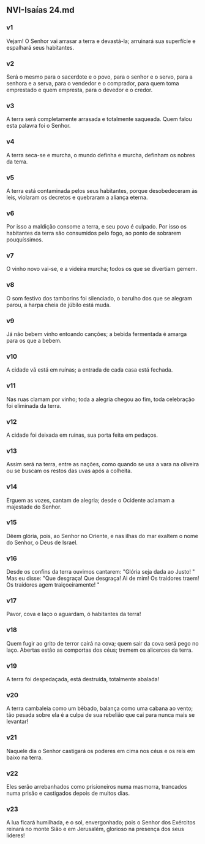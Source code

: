 ## NVI-Isaías 24.md
### v1
 Vejam! O Senhor vai arrasar a terra e devastá-la; arruinará sua superfície e espalhará seus habitantes.
### v2
 Será o mesmo para o sacerdote e o povo, para o senhor e o servo, para a senhora e a serva, para o vendedor e o comprador, para quem toma emprestado e quem empresta, para o devedor e o credor.
### v3
 A terra será completamente arrasada e totalmente saqueada. Quem falou esta palavra foi o Senhor.
### v4
 A terra seca-se e murcha, o mundo definha e murcha, definham os nobres da terra.
### v5
 A terra está contaminada pelos seus habitantes, porque desobedeceram às leis, violaram os decretos e quebraram a aliança eterna.
### v6
 Por isso a maldição consome a terra, e seu povo é culpado. Por isso os habitantes da terra são consumidos pelo fogo, ao ponto de sobrarem pouquíssimos.
### v7
 O vinho novo vai-se, e a videira murcha; todos os que se divertiam gemem.
### v8
 O som festivo dos tamborins foi silenciado, o barulho dos que se alegram parou, a harpa cheia de júbilo está muda.
### v9
 Já não bebem vinho entoando canções; a bebida fermentada é amarga para os que a bebem.
### v10
 A cidade vã está em ruínas; a entrada de cada casa está fechada.
### v11
 Nas ruas clamam por vinho; toda a alegria chegou ao fim, toda celebração foi eliminada da terra.
### v12
 A cidade foi deixada em ruínas, sua porta feita em pedaços.
### v13
 Assim será na terra, entre as nações, como quando se usa a vara na oliveira ou se buscam os restos das uvas após a colheita.
### v14
 Erguem as vozes, cantam de alegria; desde o Ocidente aclamam a majestade do Senhor.
### v15
 Dêem glória, pois, ao Senhor no Oriente, e nas ilhas do mar exaltem o nome do Senhor, o Deus de Israel.
### v16
 Desde os confins da terra ouvimos cantarem: "Glória seja dada ao Justo! " Mas eu disse: "Que desgraça! Que desgraça! Ai de mim! Os traidores traem! Os traidores agem traiçoeiramente! "
### v17
 Pavor, cova e laço o aguardam, ó habitantes da terra!
### v18
 Quem fugir ao grito de terror cairá na cova; quem sair da cova será pego no laço. Abertas estão as comportas dos céus; tremem os alicerces da terra.
### v19
 A terra foi despedaçada, está destruída, totalmente abalada!
### v20
 A terra cambaleia como um bêbado, balança como uma cabana ao vento; tão pesada sobre ela é a culpa de sua rebelião que cai para nunca mais se levantar!
### v21
 Naquele dia o Senhor castigará os poderes em cima nos céus e os reis em baixo na terra.
### v22
 Eles serão arrebanhados como prisioneiros numa masmorra, trancados numa prisão e castigados depois de muitos dias.
### v23
 A lua ficará humilhada, e o sol, envergonhado; pois o Senhor dos Exércitos reinará no monte Sião e em Jerusalém, glorioso na presença dos seus líderes!

